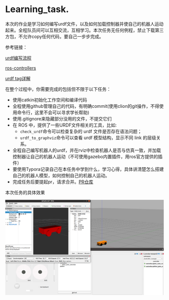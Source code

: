 # Learning_task.
本次的作业是学习如何编写urdf文件，以及如何加载控制器并使自己的机器人运动起来。全程队员间可以互相交流，互相学习。本次任务无任何例程，禁止下载第三方包，不允许copy任何代码，要自己一步步完成。

参考链接：

[urdf编写流程](https://dynamic-x-docs.netlify.app/quick_start/the_method_of_write_urdf.html)

[ros-controllers](https://github.com/ros-controls/ros_controllers)

[urdf tag详解](https://zhuanlan.zhihu.com/p/83280676)

在整个过程中，你需要完成的包括但不限于以下任务：

- 使用catkin初始化工作空间和编译代码
- 全程使用github管理自己的代码，有明确commit(使用clion的git操作，不得使用命令行，这里不会可以寻求学长帮助)
- 使用.gitignore来隐藏部分没用的文件，不提交它们
- 在 ROS 中，提供了一些URDF文件相关的工具，比如:
  - `check_urdf`命令可以检查复杂的 urdf 文件是否存在语法问题；
  - `urdf_to_graphviz`命令可以查看 urdf 模型结构，显示不同 link 的层级关系。
- 全程自己编写机器人的urdf，并在rviz中检查机器人是否与仿真一致，并加载控制器让自己的机器人运动（不可使用gazebo内置插件，用ros官方提供的插件）
- 要使用Typora记录自己在本任务中学到什么，学习心得，具体讲清楚怎么搭建自己的机器人模型，如何控制自己的机器人运动。
- 完成任务后要提起pr，请求合并。[PR仓库](https://github.com/YoujianWu/Learning_task)

本次任务的具体效果

![](./imgs/task.jpg)


